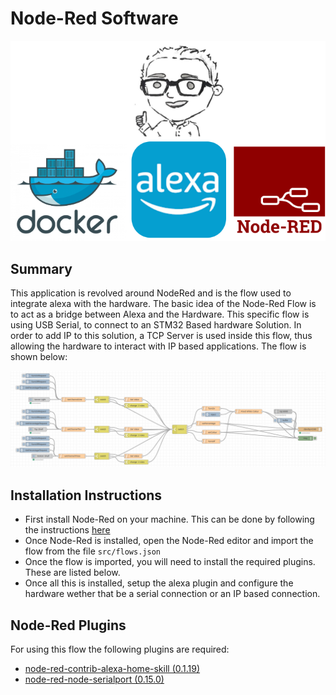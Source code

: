 # Node-Red Software

<center>
<img src = "docs/Languages_And_Tools.png">
</center>

## Summary

This application is revolved around NodeRed and is the flow used to integrate alexa with the hardware. The basic idea of the Node-Red Flow is to act as a bridge between Alexa and the Hardware. This specific flow is using USB Serial, to connect to an STM32 Based hardware Solution. In order to add IP to this solution, a TCP Server is used inside this flow, thus allowing the hardware to interact with IP based applications. The flow is shown below:

<center>
<img src = "docs/Node_Red_Flow.png">
</center>

## Installation Instructions

- First install Node-Red on your machine. This can be done by following the instructions [here](https://nodered.org/docs/getting-started/local)
- Once Node-Red is installed, open the Node-Red editor and import the flow from the file `src/flows.json`
- Once the flow is imported, you will need to install the required plugins. These are listed below.
- Once all this is installed, setup the alexa plugin and configure the hardware wether that be a serial connection or an IP based connection.

## Node-Red Plugins

For using this flow the following plugins are required:

- [node-red-contrib-alexa-home-skill (0.1.19)](https://flows.nodered.org/node/node-red-contrib-alexa-home-skill)
- [node-red-node-serialport (0.15.0)](https://flows.nodered.org/node/node-red-node-serialport)
